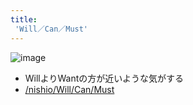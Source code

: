 ```yaml
---
title:
 'Will／Can／Must'
---
```


![image](https://gyazo.com/b1696417b1402fa5645ed75ac4b732db/thumb/1000)
- WillよりWantの方が近いような気がする
- [/nishio/Will/Can/Must](https://scrapbox.io/nishio/Will/Can/Must)
